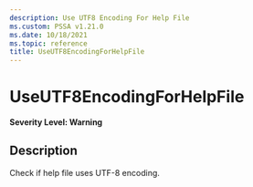 ```yaml
---
description: Use UTF8 Encoding For Help File
ms.custom: PSSA v1.21.0
ms.date: 10/18/2021
ms.topic: reference
title: UseUTF8EncodingForHelpFile
---
```

# UseUTF8EncodingForHelpFile

**Severity Level: Warning**

## Description

Check if help file uses UTF-8 encoding.
